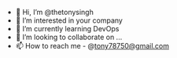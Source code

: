- 👋 Hi, I’m @thetonysingh
- 👀 I’m interested in your company
- 🌱 I’m currently learning DevOps
- 💞️ I’m looking to collaborate on ...
- 📫 How to reach me - @tony78750@gmail.com

<!---
thetonysingh/thetonysingh is a ✨ special ✨ repository because its `README.md` (this file) appears on your GitHub profile.
You can click the Preview link to take a look at your changes.
--->
